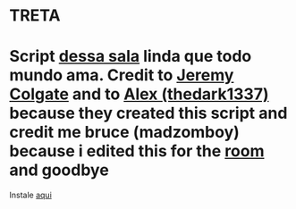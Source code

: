 TRETA
==============
Script <a href="http://plug.dj/treta-com-br/" target="_blank">dessa sala</a> linda que todo mundo ama.
Credit to <a href="https://github.com/Colgate" target="_blank">Jeremy Colgate</a> and to <a href="https://github.com/thedark1337" target="_blank">Alex (thedark1337)</a> because they created this script and credit me bruce (madzomboy) because i edited this for the <a href="http://plug.dj/treta-com-br/" target="_blank">room</a> and goodbye
==============
Instale <a href="https://userscripts.org/scripts/show/175235" target="_blank">aqui</a>
